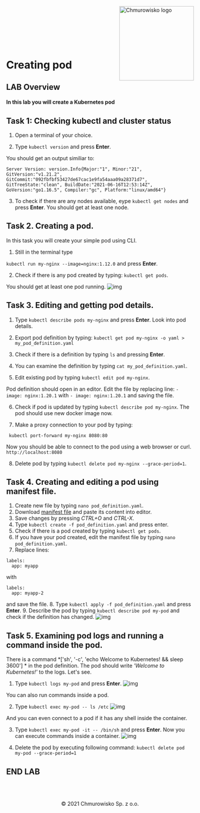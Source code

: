 <img src="../../../img/logo.png" alt="Chmurowisko logo" width="200" align="right">
<br><br>
<br><br>
<br><br>

# Creating pod

## LAB Overview

#### In this lab you will create a Kubernetes pod

## Task 1: Checking kubectl and cluster status


1. Open a terminal of your choice.

2. Type ```kubectl version``` and press **Enter**.

You should get an output similiar to:

```Client Version: version.Info{Major:"1", Minor:"21", GitVersion:"v1.21.2", GitCommit:"092fbfbf53427de67cac1e9fa54aaa09a28371d7", GitTreeState:"clean", BuildDate:"2021-06-16T12:59:11Z", GoVersion:"go1.16.5", Compiler:"gc", Platform:"windows/amd64"}
Server Version: version.Info{Major:"1", Minor:"21", GitVersion:"v1.21.2", GitCommit:"092fbfbf53427de67cac1e9fa54aaa09a28371d7", GitTreeState:"clean", BuildDate:"2021-06-16T12:53:14Z", GoVersion:"go1.16.5", Compiler:"gc", Platform:"linux/amd64"}
```

3. To check if there are any nodes available, eype ```kubectl get nodes``` and press **Enter**.
You should get at least one node.

## Task 2. Creating a pod.

In this task you will create your simple pod using CLI.

1. Still in the terminal type

```kubectl run my-nginx --image=nginx:1.12.0``` and press **Enter**.

2. Check if there is any pod created by typing: ```kubectl get pods```.

You should get at least one pod running.
![img](./img/get_pods.png)

## Task 3. Editing and getting pod details.

1. Type ```kubectl describe pods my-nginx``` and press **Enter**.
Look into pod details.

2. Export pod definition by typing: ```kubectl get pod my-nginx -o yaml > my_pod_definition.yaml```

3. Check if there is a definition by typing ```ls``` and pressing **Enter**.

4. You can examine the definition by typing ```cat my_pod_definition.yaml```.

5. Edit existing pod by typing ```kubectl edit pod my-nginx```.

Pod definition should open in an editor. Edit the file by replacing line:
```- image: nginx:1.20.1``` with ```- image: nginx:1.20.1``` and saving the file.

6. Check if pod is updated by typing ```kubectl describe pod my-nginx```. The pod should use new docker image now.

7. Make a proxy connection to your pod by typing:

``` kubectl port-forward my-nginx 8080:80```

Now you should be able to connect to the pod using a web browser or curl. ```http://localhost:8080```


8. Delete pod by typing ```kubectl delete pod my-nginx --grace-period=1```.

## Task 4. Creating and editing a pod using manifest file.

1. Create new file by typing ``nano pod_definition.yaml``.
2. Download [manifest file](./files/pod_definition.yaml) and paste its content into editor.
3. Save changes by pressing *CTRL+O* and *CTRL-X*.
4. Type ``kubectl create -f pod_definition.yaml`` and press enter.
5. Check if there is a pod created by typing ``kubectl get pods``.
6. If you have your pod created, edit the manifest file by typing ``nano pod_definition.yaml``.
7. Replace lines:

```  
labels:
  app: myapp
```
with
```
labels:
  app: myapp-2
```
and save the file.
8. Type ``kubectl apply -f pod_definition.yaml`` and press **Enter**.
9. Describe the pod by typing ``kubectl describe pod my-pod`` and check if the definition has changed.
![img](./img/pod_definition_changed.png)

## Task 5. Examining pod logs and running a command inside the pod.

There is a command *['sh', '-c', 'echo Welcome to Kubernetes! && sleep 3600'] * in the pod definition. The pod should write *'Welcome to Kubernetes!'* to the logs. Let's see.

1. Type ``kubectl logs my-pod`` and press **Enter**.
![img](./img/logs.png)

You can also run commands inside a pod.

2. Type ``kubectl exec my-pod -- ls /etc``
![img](./img/exec.png)

And you can even connect to a pod if it has any shell inside the container.

3. Type ``kubectl exec my-pod -it -- /bin/sh`` and press **Enter**.
Now you can execute commands inside a container.
![img](./img/connect.png)

4. Delete the pod by executing following command:
``
kubectl delete pod my-pod --grace-period=1
``

## END LAB

<br><br>

<center><p>&copy; 2021 Chmurowisko Sp. z o.o.<p></center>
